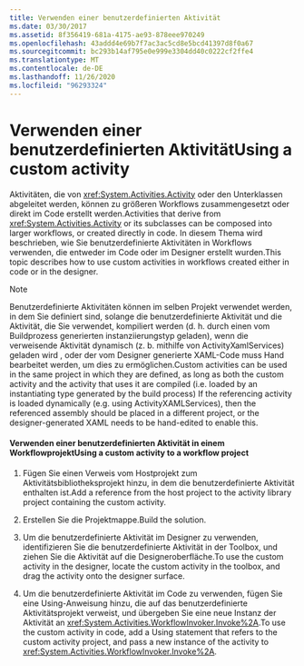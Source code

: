 ```yaml
---
title: Verwenden einer benutzerdefinierten Aktivität
ms.date: 03/30/2017
ms.assetid: 8f356419-681a-4175-ae93-878eee970249
ms.openlocfilehash: 43addd4e69b7f7ac3ac5cd8e5bcd41397d8f0a67
ms.sourcegitcommit: bc293b14af795e0e999e3304dd40c0222cf2ffe4
ms.translationtype: MT
ms.contentlocale: de-DE
ms.lasthandoff: 11/26/2020
ms.locfileid: "96293324"
---
```

# <a name="using-a-custom-activity"></a><span data-ttu-id="c0b44-102">Verwenden einer benutzerdefinierten Aktivität</span><span class="sxs-lookup"><span data-stu-id="c0b44-102">Using a custom activity</span></span>

<span data-ttu-id="c0b44-103">Aktivitäten, die von <xref:System.Activities.Activity> oder den Unterklassen abgeleitet werden, können zu größeren Workflows zusammengesetzt oder direkt im Code erstellt werden.</span><span class="sxs-lookup"><span data-stu-id="c0b44-103">Activities that derive from <xref:System.Activities.Activity> or its subclasses can be composed into larger workflows, or created directly in code.</span></span> <span data-ttu-id="c0b44-104">In diesem Thema wird beschrieben, wie Sie benutzerdefinierte Aktivitäten in Workflows verwenden, die entweder im Code oder im Designer erstellt wurden.</span><span class="sxs-lookup"><span data-stu-id="c0b44-104">This topic describes how to use custom activities in workflows created either in code or in the designer.</span></span>  
  
> [!NOTE]
> <span data-ttu-id="c0b44-105">Benutzerdefinierte Aktivitäten können im selben Projekt verwendet werden, in dem Sie definiert sind, solange die benutzerdefinierte Aktivität und die Aktivität, die Sie verwendet, kompiliert werden (d. h. durch einen vom Buildprozess generierten instanziierungstyp geladen), wenn die verweisende Aktivität dynamisch (z. b. mithilfe von ActivityXamlServices) geladen wird , oder der vom Designer generierte XAML-Code muss Hand bearbeitet werden, um dies zu ermöglichen.</span><span class="sxs-lookup"><span data-stu-id="c0b44-105">Custom activities can be used in the same project in which they are defined, as long as both the custom activity and the activity that uses it are compiled (i.e. loaded by an instantiating type generated by the build process) If the referencing activity is loaded dynamically (e.g. using ActivityXAMLServices), then the referenced assembly should be placed in a different project, or the designer-generated XAML needs to be hand-edited to enable this.</span></span>  
  
#### <a name="using-a-custom-activity-to-a-workflow-project"></a><span data-ttu-id="c0b44-106">Verwenden einer benutzerdefinierten Aktivität in einem Workflowprojekt</span><span class="sxs-lookup"><span data-stu-id="c0b44-106">Using a custom activity to a workflow project</span></span>  
  
1. <span data-ttu-id="c0b44-107">Fügen Sie einen Verweis vom Hostprojekt zum Aktivitätsbibliotheksprojekt hinzu, in dem die benutzerdefinierte Aktivität enthalten ist.</span><span class="sxs-lookup"><span data-stu-id="c0b44-107">Add a reference from the host project to the activity library project containing the custom activity.</span></span>  
  
2. <span data-ttu-id="c0b44-108">Erstellen Sie die Projektmappe.</span><span class="sxs-lookup"><span data-stu-id="c0b44-108">Build the solution.</span></span>  
  
3. <span data-ttu-id="c0b44-109">Um die benutzerdefinierte Aktivität im Designer zu verwenden, identifizieren Sie die benutzerdefinierte Aktivität in der Toolbox, und ziehen Sie die Aktivität auf die Designeroberfläche.</span><span class="sxs-lookup"><span data-stu-id="c0b44-109">To use the custom activity in the designer, locate the custom activity in the toolbox, and drag the activity onto the designer surface.</span></span>  
  
4. <span data-ttu-id="c0b44-110">Um die benutzerdefinierte Aktivität im Code zu verwenden, fügen Sie eine Using-Anweisung hinzu, die auf das benutzerdefinierte Aktivitätsprojekt verweist, und übergeben Sie eine neue Instanz der Aktivität an <xref:System.Activities.WorkflowInvoker.Invoke%2A>.</span><span class="sxs-lookup"><span data-stu-id="c0b44-110">To use the custom activity in code, add a Using statement that refers to the custom activity project, and pass a new instance of the activity to <xref:System.Activities.WorkflowInvoker.Invoke%2A>.</span></span>
